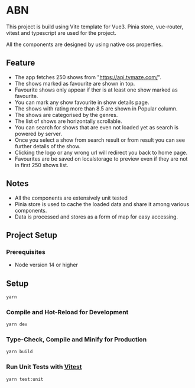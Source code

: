 # ABN

This project is build using Vite template for Vue3.
Pinia store, vue-router, vitest and typescript are used for the project.

All the components are designed by using native css properties.

## Feature

- The app fetches 250 shows from "https://api.tvmaze.com/".
- The shows marked as favourite are shown in top.
- Favourite shows only appear if ther is at least one show marked as favourite.
- You can mark any show favourite in show details page.
- The shows with rating more than 8.5 are shown in Popular column.
- The shows are categorised by the genres.
- The list of shows are horizontally scrollable.
- You can search for shows that are even not loaded yet as search is powered by server.
- Once you select a show from search result or from result you can see further details of the show.
- Clicking the logo or any wrong url will redirect you back to home page.
- Favourites are be saved on localstorage to preview even if they are not in first 250 shows list.

## Notes

- All the components are extensively unit tested
- Pinia store is used to cache the loaded data and share it among various components.
- Data is processed and stores as a form of map for easy accessing.

## Project Setup

### Prerequisites

- Node version 14 or higher

## Setup

```sh
yarn
```

### Compile and Hot-Reload for Development

```sh
yarn dev
```

### Type-Check, Compile and Minify for Production

```sh
yarn build
```

### Run Unit Tests with [Vitest](https://vitest.dev/)

```sh
yarn test:unit
```
